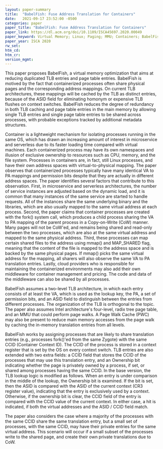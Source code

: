 ```yaml
---
layout: paper-summary
title:  "BabelFish: Fuse Address Translation for Containers"
date:   2021-09-17 23:52:00 -0500
categories: paper
paper_title: "BabelFish: Fuse Address Translation for Containers"
paper_link: https://dl.acm.org/doi/10.1109/ISCA45697.2020.00049
paper_keyword: Virtual Memory; Linux; Paging; MMU; Containers; BabelFish
paper_year: ISCA 2020
rw_set:
htm_cd:
htm_cr:
version_mgmt:
--- 
```


This paper proposes BabelFish, a virtual memory optimization that aims at reducing duplicated TLB entries and page 
table entries. BabelFish is motived by the fact that containerized processes often share physical pages and the
corresponding address mappings. On current TLB architectures, these mappings will be cached by the TLB as distinct
entries, because of the ASID field for eliminating homonym or expensive TLB flushes on context switches.
BabelFish reduces the degree of redundancy in both TLB caching and page table entries in the main memory by allowing 
single TLB entries and single page table entries to be shared across processes, with probable exceptions tracked
by additional metadata structures. 

Container is a lightweight mechanism for isolating processes running in the same OS, which has drawn an increasing 
amount of interest in microservice and serverless due to its faster loading time compared with virtual machines.
Each containerized process may have its own namespaces and illusion of exclusive ownership to resources such as 
CPU, memory, and the file system. Processes in containers are, in fact, still Linux processes, and have their own 
address spaces with virtual-to-physical mapping. 
The paper observes that containerized processes typically have many identical VA to PA mappings and permission bits 
despite that they are actually in different address spaces. The paper identifies several factors that contribute to 
this observation.
First, in microservice and serverless architectures, the number of service instances are adjusted based on the dynamic 
load, and it is common that many instances of the same service are started to handle requests. All of the instances
share the same underlying binary and the libraries, which are also usually mapped to the same virtual address at each
process.
Second, the paper claims that container processes are created with the fork() system call, which produces a child 
process sharing the VA to PA mapping of the parent process in a Copy-on-Write (CoW) manner. Many pages will not
be CoW'ed, and remains being shared and read-only between the two processes, which are also at the same virtual
address and mapped to the same physical address.
Third, these processes can map certain shared files to the address using mmap() and MAP_SHARED flag, meaning that the
content of the file is mapped to the address space and is backed by the same physical pages. If mmap() picks the 
same virtual address for the mapping, all sharers will also observe the same VA to PA translation entries.
Lastly, cloud providers who is responsible for maintaining the containerized environments may also add their own
middleware for container management and pricing. The code and data of the middleware can also be shared by all 
processes.

BabelFish assumes a two-level TLB architecture, in which each entry consists of at least the VA, which is used as the
lookup key, the PA, a set of permission bits, and an ASID field to distinguish between the entries from different 
processes. The organization of the TLB is orthogonal to the topic. 
The paper also assumes Intel architecture's four-level, radix tree page table, and an MMU that could perform page walks.
A Page Walk Cache (PWC) may also be present to reduce main memory accesses from the page walk by caching the in-memory
translation entries from all levels.

BabelFish works by assigning processes that are likely to share translation entries (e.g., processes fork()'ed from the
same Zygote) with the same CCID (Container Context ID). The CCID of the process is stored in a context register that
is set by the OS on every context switch.
TLB entries are also extended with two extra fields: a CCID field that stores the CCID of the processes that may use
this translation entry, and an Ownership bit indicating whether the page is privately owned by a process, if set, or
shared among processes having the same CCID.
In the base version, the TLB lookup logic is modified as follows. When an entry is under comparison in the middle of
the lookup, the Ownership bit is examined. If the bit is set, then the ASID is compared with the ASID of the current
context (CR3 register value), indicating that the entry is exclusively used by a context. Otherwise, if the 
ownership bit is clear, the CCID field of the entry is compared with the CCID value of the current context.
In either case, a hit is indicated, if both the virtual addresses and the ASID / CCID field match.

The paper also considers the case where a majority of the processes with the same CCID share the same translation
entry, but a small set of processes, with the same CCID, may have their private entries for the same virtual address.
This scenario will occur if a small subset of the processes write to the shared page, and create their own private 
translations due to CoW.
